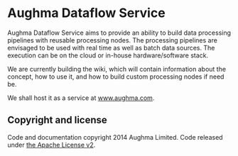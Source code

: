 Aughma Dataflow Service
=======================

Aughma Dataflow Service aims to provide an ability to build data processing pipelines with reusable processing nodes. The processing pipelines are envisaged to be used with real time as well as batch data sources. The execution can be on the cloud or in-house hardware/software stack.

We are currently building the wiki, which will contain information about the concept, how to use it, and how to build custom processing nodes if need be.

We shall host it as a service at www.aughma.com.

## Copyright and license

Code and documentation copyright 2014 Aughma Limited. Code released under [the Apache License v2](LICENSE.md).
